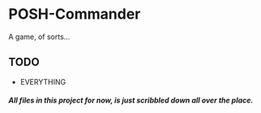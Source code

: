 # POSH-Commander
A game, of sorts...

## TODO
* EVERYTHING

##### All files in this project for now, is just scribbled down all over the place.
